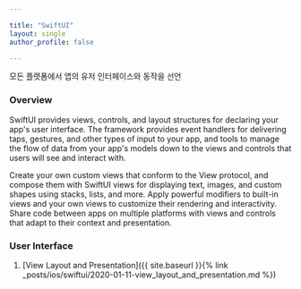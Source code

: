 ```yaml
--- 

title: "SwiftUI"
layout: single
author_profile: false

---
```


모든 플랫폼에서 앱의 유저 인터페이스와 동작을 선언

### Overview

SwiftUI provides views, controls, and layout structures for declaring your app's user interface. The framework provides event handlers for delivering taps, gestures, and other types of input to your app, and tools to manage the flow of data from your app's models down to the views and controls that users will see and interact with.

Create your own custom views that conform to the View protocol, and compose them with SwiftUI views for displaying text, images, and custom shapes using stacks, lists, and more. Apply powerful modifiers to built-in views and your own views to customize their rendering and interactivity. Share code between apps on multiple platforms with views and controls that adapt to their context and presentation.

### User Interface

1. [View Layout and Presentation]({{ site.baseurl }}{% link _posts/ios/swiftui/2020-01-11-view_layout_and_presentation.md %})


